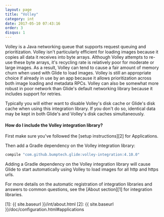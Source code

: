 ```yaml
---
layout: page
title: "Volley"
category: int
date: 2017-05-10 07:43:16
order: 3
disqus: 1
---
```


Volley is a Java networking queue that supports request queuing and prioritization. Volley isn't particularly efficient for loading images because it copies all data it receives into byte arrays. Although Volley attempts to re-use these byte arrays, it's recycling rate is relatively poor for moderate or large images. As a result, Volley can tend to cause a fair amount of memory churn when used with Glide to load images. Volley is still an appropriate choice if already in use by an app because it allows prioritization across both image loading and metadata RPCs. Volley can also be somewhat more robust in poor network than Glide's default networking library because it includes support for retries.

Typically you will either want to disable Volley's disk cache or Glide's disk cache when using this integration library. If you don't do so, identical data may be kept in both Glide's and Volley's disk caches simultaneously. 

#### How do I include the Volley integration library?
First make sure you've followed the [setup instructions][2] for Applications.

Then add a Gradle dependency on the Volley integration library:

```groovy
compile "com.github.bumptech.glide:volley-integration:4.10.0"
```

Adding a Gradle dependency on the Volley integration library will cause Glide to start automatically using Volley to load images for all http and https urls.

For more details on the automatic registration of integration libraries and answers to common questions, see the [About section][1] for integration libraries.

[1]: {{ site.baseurl }}/int/about.html
[2]: {{ site.baseurl }}/doc/configuration.html#applications
